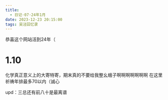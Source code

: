```yaml
---
title:
  - 日记·07·24年1月
date: 2023-12-23 20:15:00
tags: 吴泾回忆录
---
```

恭喜这个网站活到24年（

<!--more-->

# 1.10

化学真正意义上的大寄特寄，期末真的不要给我整幺蛾子啊啊啊啊啊啊啊 在这里祈祷年排最多70以内（诚心

upd：三总还有前八十是最离谱

